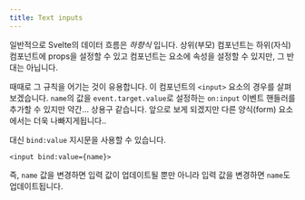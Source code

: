 ```yaml
---
title: Text inputs
---
```


일반적으로 Svelte의 데이터 흐름은 _하향식_ 입니다. 상위(부모) 컴포넌트는 하위(자식) 컴포넌트에 props을 설정할 수 있고 컴포넌트는 요소에 속성을 설정할 수 있지만, 그 반대는 아닙니다.

때때로 그 규칙을 어기는 것이 유용합니다. 이 컴포넌트의 `<input>` 요소의 경우를 살펴보겠습니다. `name`의 값을 `event.target.value`로 설정하는 `on:input` 이벤트 핸들러를 추가할 수 있지만 약간... 상용구 같습니다. 앞으로 보게 되겠지만 다른 양식(form) 요소에서는 더욱 나빠지게됩니다..

대신 `bind:value` 지시문을 사용할 수 있습니다.

```svelte
<input bind:value={name}>
```

즉, `name` 값을 변경하면 입력 값이 업데이트될 뿐만 아니라 입력 값을 변경하면 `name`도 업데이트됩니다.
